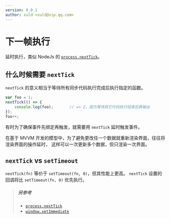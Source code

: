 ```yaml
---
version: 0.0.1
author: xuld <xuld@vip.qq.com>
---
```

# 下一帧执行
延时执行，类似 NodeJs 的 [`process.nextTick`](https://nodejs.org/dist/latest-v8.x/docs/api/process.html#process_process_nexttick_callback_args)。

## 什么时候需要 `nextTick`
`nextTick` 的意义相当于等待所有同步代码执行完成后执行指定的函数。
```js
var foo = 1;
nextTick(() => {
    console.log(foo);       // => 2，因为等待其它代码执行结束后再输出  
});  
foo++;
```

有时为了确保事件先绑定再触发，就需要用 `nextTick` 延时触发事件。

在基于 MVVM 开发的模型中，为了避免更改任一个数据就重新渲染界面，往往将渲染界面的操作延时，
这样可以一次更新多个数据，但只渲染一次界面。

## `nextTick` vs `setTimeout`
`nextTick(fn)` 等价于 `setTimeout(fn, 0)`，但其性能上更高。
`nextTick` 设置的回调将比 `setTimeout(fn, 0)` 优先执行。

> ##### 另参考
> - [`process.nextTick`](https://nodejs.org/dist/latest-v8.x/docs/api/process.html#process_process_nexttick_callback_args)
> - [`window.setImmediate`](https://developer.mozilla.org/zh-CN/docs/Web/API/Window/setImmediate)